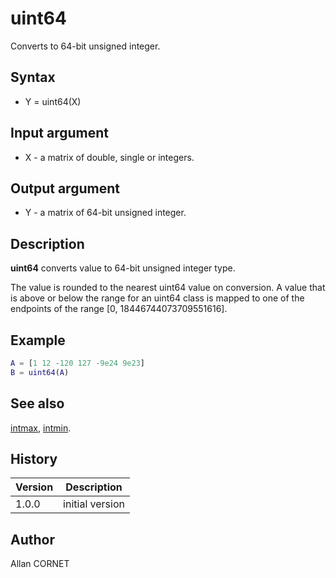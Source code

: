 # uint64

Converts to 64-bit unsigned integer.

## Syntax

- Y = uint64(X)

## Input argument

- X - a matrix of double, single or integers.

## Output argument

- Y - a matrix of 64-bit unsigned integer.

## Description

  <p><b>uint64</b> converts value to 64-bit unsigned integer type.</p>
  <p>The value is rounded to the nearest uint64 value on conversion. A value that is above or below the range for an uint64 class is mapped to one of the endpoints of the range [0, 18446744073709551616].</p>

## Example

```matlab
A = [1 12 -120 127 -9e24 9e23]
B = uint64(A)
```

## See also

[intmax](intmax.md), [intmin](intmax.md).

## History

| Version | Description     |
| ------- | --------------- |
| 1.0.0   | initial version |

## Author

Allan CORNET
